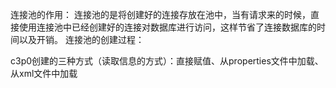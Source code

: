 连接池的作用：
    连接池的是将创建好的连接存放在池中，当有请求来的时候，直接使用连接池中已经创建好的连接对数据库进行访问，这样节省了连接数据库的时间以及开销。
连接池的创建过程：

c3p0创建的三种方式（读取信息的方式）：直接赋值、从properties文件中加载、从xml文件中加载